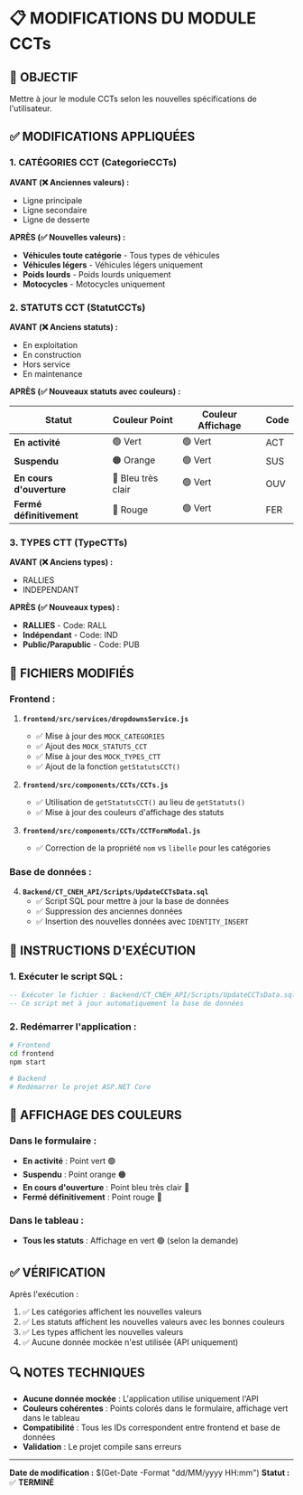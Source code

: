 # 📋 MODIFICATIONS DU MODULE CCTs

## 🎯 **OBJECTIF**
Mettre à jour le module CCTs selon les nouvelles spécifications de l'utilisateur.

## ✅ **MODIFICATIONS APPLIQUÉES**

### **1. CATÉGORIES CCT (CategorieCCTs)**

**AVANT (❌ Anciennes valeurs) :**
- Ligne principale
- Ligne secondaire  
- Ligne de desserte

**APRÈS (✅ Nouvelles valeurs) :**
- **Véhicules toute catégorie** - Tous types de véhicules
- **Véhicules légers** - Véhicules légers uniquement
- **Poids lourds** - Poids lourds uniquement
- **Motocycles** - Motocycles uniquement

### **2. STATUTS CCT (StatutCCTs)**

**AVANT (❌ Anciens statuts) :**
- En exploitation
- En construction
- Hors service
- En maintenance

**APRÈS (✅ Nouveaux statuts avec couleurs) :**

| **Statut** | **Couleur Point** | **Couleur Affichage** | **Code** |
|------------|-------------------|----------------------|----------|
| **En activité** | 🟢 Vert | 🟢 Vert | ACT |
| **Suspendu** | 🟠 Orange | 🟢 Vert | SUS |
| **En cours d'ouverture** | 🔵 Bleu très clair | 🟢 Vert | OUV |
| **Fermé définitivement** | 🔴 Rouge | 🟢 Vert | FER |

### **3. TYPES CTT (TypeCTTs)**

**AVANT (❌ Anciens types) :**
- RALLIES
- INDEPENDANT

**APRÈS (✅ Nouveaux types) :**
- **RALLIES** - Code: RALL
- **Indépendant** - Code: IND  
- **Public/Parapublic** - Code: PUB

## 🔧 **FICHIERS MODIFIÉS**

### **Frontend :**
1. **`frontend/src/services/dropdownsService.js`**
   - ✅ Mise à jour des `MOCK_CATEGORIES`
   - ✅ Ajout des `MOCK_STATUTS_CCT`
   - ✅ Mise à jour des `MOCK_TYPES_CTT`
   - ✅ Ajout de la fonction `getStatutsCCT()`

2. **`frontend/src/components/CCTs/CCTs.js`**
   - ✅ Utilisation de `getStatutsCCT()` au lieu de `getStatuts()`
   - ✅ Mise à jour des couleurs d'affichage des statuts

3. **`frontend/src/components/CCTs/CCTFormModal.js`**
   - ✅ Correction de la propriété `nom` vs `libelle` pour les catégories

### **Base de données :**
4. **`Backend/CT_CNEH_API/Scripts/UpdateCCTsData.sql`**
   - ✅ Script SQL pour mettre à jour la base de données
   - ✅ Suppression des anciennes données
   - ✅ Insertion des nouvelles données avec `IDENTITY_INSERT`

## 🚀 **INSTRUCTIONS D'EXÉCUTION**

### **1. Exécuter le script SQL :**
```sql
-- Exécuter le fichier : Backend/CT_CNEH_API/Scripts/UpdateCCTsData.sql
-- Ce script met à jour automatiquement la base de données
```

### **2. Redémarrer l'application :**
```bash
# Frontend
cd frontend
npm start

# Backend  
# Redémarrer le projet ASP.NET Core
```

## 🎨 **AFFICHAGE DES COULEURS**

### **Dans le formulaire :**
- **En activité** : Point vert 🟢
- **Suspendu** : Point orange 🟠  
- **En cours d'ouverture** : Point bleu très clair 🔵
- **Fermé définitivement** : Point rouge 🔴

### **Dans le tableau :**
- **Tous les statuts** : Affichage en vert 🟢 (selon la demande)

## ✅ **VÉRIFICATION**

Après l'exécution :
1. ✅ Les catégories affichent les nouvelles valeurs
2. ✅ Les statuts affichent les nouvelles valeurs avec les bonnes couleurs
3. ✅ Les types affichent les nouvelles valeurs
4. ✅ Aucune donnée mockée n'est utilisée (API uniquement)

## 🔍 **NOTES TECHNIQUES**

- **Aucune donnée mockée** : L'application utilise uniquement l'API
- **Couleurs cohérentes** : Points colorés dans le formulaire, affichage vert dans le tableau
- **Compatibilité** : Tous les IDs correspondent entre frontend et base de données
- **Validation** : Le projet compile sans erreurs

---
**Date de modification :** $(Get-Date -Format "dd/MM/yyyy HH:mm")
**Statut :** ✅ **TERMINÉ**












